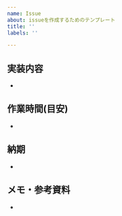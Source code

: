 ```yaml
---
name: Issue
about: issueを作成するためのテンプレート
title: ''
labels: ''

---
```


## 実装内容

* 

## 作業時間(目安)

*

## 納期

* 

## メモ・参考資料

*
